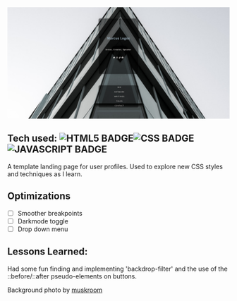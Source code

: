 <img src="https://github.com/christophermorin/assets/blob/44ffdf43f56a3650ce7a71a2e580ca2d00f67ba3/Artist%20Landing.png">




## Tech used: ![HTML5 BADGE](https://img.shields.io/static/v1?label=|&message=HTML5&color=23555f&style=plastic&logo=html5)![CSS BADGE](https://img.shields.io/static/v1?label=|&message=CSS3&color=285f65&style=plastic&logo=css3)![JAVASCRIPT BADGE](https://img.shields.io/static/v1?label=|&message=JAVASCRIPT&color=3c7f5d&style=plastic&logo=javascript)

A template landing page for user profiles. Used to explore new CSS styles and techniques as I learn. 

## Optimizations

- [ ] Smoother breakpoints
- [ ] Darkmode toggle
- [ ] Drop down menu

## Lessons Learned:

Had some fun finding and implementing 'backdrop-filter' and the use of the ::before/::after pseudo-elements on buttons.

Background photo by [muskroom
](https://unsplash.com/@levish)





